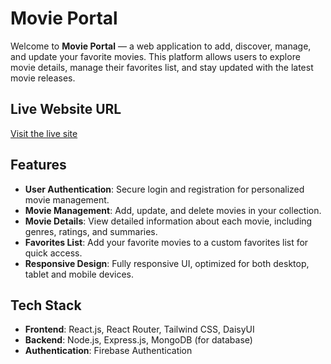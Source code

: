 # Movie Portal

Welcome to **Movie Portal** — a web application to add, discover, manage, and update your favorite movies. This platform allows users to explore movie details, manage their favorites list, and stay updated with the latest movie releases.

## Live Website URL
[Visit the live site](http://your-live-site-url.com)

## Features

- **User Authentication**: Secure login and registration for personalized movie management.
- **Movie Management**: Add, update, and delete movies in your collection.
- **Movie Details**: View detailed information about each movie, including genres, ratings, and summaries.
- **Favorites List**: Add your favorite movies to a custom favorites list for quick access.
- **Responsive Design**: Fully responsive UI, optimized for both desktop, tablet and mobile devices.

## Tech Stack

- **Frontend**: React.js, React Router, Tailwind CSS, DaisyUI
- **Backend**: Node.js, Express.js, MongoDB (for database)
- **Authentication**: Firebase Authentication


